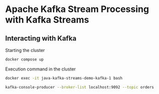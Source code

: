 # Apache Kafka Stream Processing with Kafka Streams

## Interacting with Kafka

Starting the cluster

```bash
docker compose up
```

Execution command in the cluster

```bash
docker exec -it java-kafka-streams-demo-kafka-1 bash
```

```bash
kafka-console-producer --broker-list localhost:9092 --topic orders
```